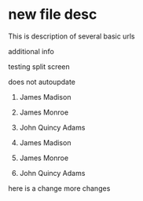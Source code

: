 # new file desc

This is description of several basic urls

additional info

testing split screen

does not autoupdate


1. James Madison
2. James Monroe
3. John Quincy Adams


1. James Madison
1. James Monroe
1. John Quincy Adams


here is a change  more changes
